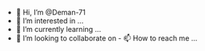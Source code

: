 - 👋 Hi, I’m @Deman-71
- 👀 I’m interested in ...
- 🌱 I’m currently learning ...
- 💞️ I’m looking to collaborate on - 📫 How to reach me ...<!---
Deman-71/Deman-71 is a ✨ special ✨ repository because its `README.md` (this file) appears on your GitHub profile.
You can click the Preview link to take a look at your changes.--->
